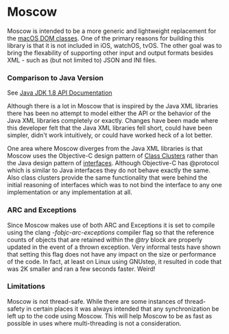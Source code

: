 # Moscow

Moscow is intended to be a more generic and lightweight replacement for the
[macOS DOM classes](https://developer.apple.com/documentation/foundation/archives_and_serialization/xml_processing_and_modeling?language=objc).
One of the primary reasons for building this library is that it is not included
in iOS, watchOS, tvOS.  The other goal was to bring the flexability of supporting
other input and output formats besides XML - such as (but not limited to) JSON and
INI files.

### Comparison to Java Version

See [Java JDK 1.8 API Documentation](http://docs.oracle.com/javase/8/docs/api/index.html?org/w3c/dom/Node.html)

Although there is a lot in Moscow that is inspired by the Java XML libraries
there has been no attempt to model either the API or the behavior of the
Java XML libraries completely or exactly. Changes have been made where this
developer felt that the Java XML libraries fell short, could have been simpler,
didn't work intuitively, or could have worked heck of a lot better.

One area where Moscow diverges from the Java XML libraries is that Moscow uses the
Objective-C design pattern of [Class Clusters](https://developer.apple.com/library/content/documentation/General/Conceptual/DevPedia-CocoaCore/ClassCluster.html)
rather than the Java design pattern of
[interfaces](https://docs.oracle.com/javase/tutorial/java/concepts/interface.html).
Although Objective-C has @protocol which is similar to Java interfaces they do not
behave exactly the same. Also class clusters provide the same functionality that
were behind the initial reasoning of interfaces which was to not bind the interface
to any one implementation or any implementation at all.

### ARC and Exceptions

Since Moscow makes use of both ARC and Exceptions it is set to compile using the clang
_-fobjc-arc-exceptions_ compiler flag so that the reference counts of objects that are
retained within the _@try_ block are properly updated in the event of a thrown exception.
Very informal tests have shown that setting this flag does not have any impact on the
size or performance of the code. In fact, at least on Linux using GNUstep, it resulted
in code that was 2K smaller and ran a few seconds faster.  Weird!

### Limitations

Moscow is not thread-safe. While there are some instances of thread-safety in certain
places it was always intended that any synchronization be left up to the code using
Moscow. This will help Moscow to be as fast as possible in uses where multi-threading
is not a consideration.

